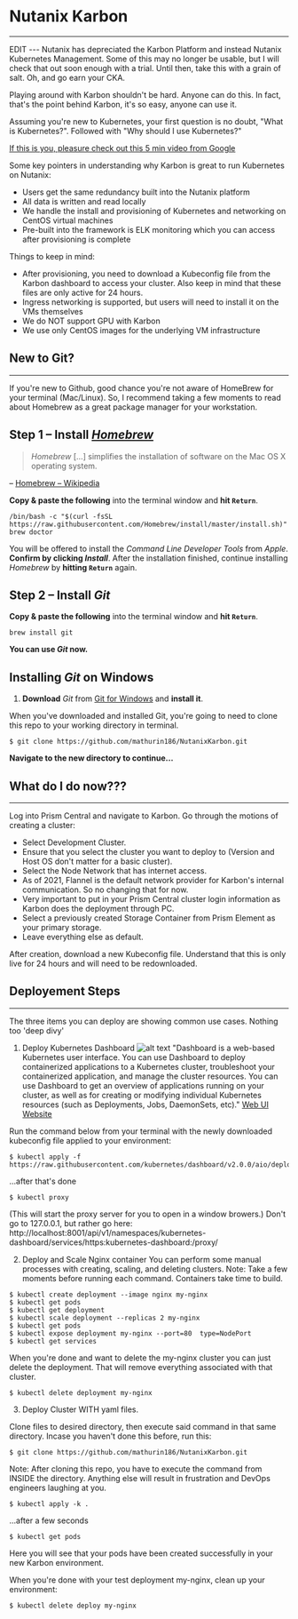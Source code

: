 # Nutanix Karbon
---------------

EDIT --- Nutanix has depreciated the Karbon Platform and instead Nutanix Kubernetes Management. Some of this may no longer be usable, but I will check that out soon enough with a trial. Until then, take this with a grain of salt. Oh, and go earn your CKA.

Playing around with Karbon shouldn't be hard. Anyone can do this. In fact, that's the point behind Karbon, it's so easy, anyone can use it. 

Assuming you're new to Kubernetes, your first question is no doubt, "What is Kubernetes?". Followed with "Why should I use Kubernetes?"

[If this is you, pleasure check out this 5 min video from Google](https://www.youtube.com/watch?v=cC46cg5FFAM)

Some key pointers in understanding why Karbon is great to run Kubernetes on Nutanix:
- Users get the same redundancy built into the Nutanix platform
- All data is written and read locally
- We handle the install and provisioning of Kubernetes and networking on CentOS virtual machines
- Pre-built into the framework is ELK monitoring which you can access after provisioning is complete

Things to keep in mind:
- After provisioning, you need to download a Kubeconfig file from the Karbon dashboard to access your cluster. Also keep in mind that these files are only active for 24 hours.
- Ingress networking is supported, but users will need to install it on the VMs themselves
- We do NOT support GPU with Karbon
- We use only CentOS images for the underlying VM infrastructure

## New to Git?
------------------
If you're new to Github, good chance you're not aware of HomeBrew for your terminal (Mac/Linux). So, I recommend taking a few moments to read about Homebrew as a great package manager for your workstation. 

## Step 1 – Install [*Homebrew*](http://brew.sh/)

> *Homebrew* […] simplifies the installation of software on the Mac OS X operating system.

– [Homebrew – Wikipedia](http://en.wikipedia.org/wiki/Homebrew_%28package_management_software%29)

**Copy & paste the following** into the terminal window and **hit `Return`**.

```shell
/bin/bash -c "$(curl -fsSL https://raw.githubusercontent.com/Homebrew/install/master/install.sh)"
brew doctor
```

You will be offered to install the *Command Line Developer Tools* from *Apple*. **Confirm by clicking *Install***. After the installation finished, continue installing *Homebrew* by **hitting `Return`** again.

## Step 2 – Install *Git*

**Copy & paste the following** into the terminal window and **hit `Return`**.

```shell
brew install git
```

**You can use *Git* now.**

## Installing *Git* on Windows

1. **Download** *Git* from [Git for Windows](https://gitforwindows.org) and **install it**.

When you've downloaded and installed Git, you're going to need to clone this repo to your working directory in terminal. 

```
$ git clone https://github.com/mathurin186/NutanixKarbon.git
```

**Navigate to the new directory to continue...**

## What do I do now???
------------------

Log into Prism Central and navigate to Karbon. Go through the motions of creating a cluster:
- Select Development Cluster.
- Ensure that you select the cluster you want to deploy to (Version and Host OS don't matter for a basic cluster).
- Select the Node Network that has internet access.
- As of 2021, Flannel is the default network provider for Karbon's internal communication. So no changing that for now.
- Very important to put in your Prism Central cluster login information as Karbon does the deployment through PC.
- Select a previously created Storage Container from Prism Element as your primary storage.
- Leave everything else as default.

After creation, download a new Kubeconfig file. Understand that this is only live for 24 hours and will need to be redownloaded.



## Deployement Steps
--------------------
The three items you can deploy are showing common use cases. Nothing too 'deep divy'

1. Deploy Kubernetes Dashboard
![alt text](https://d33wubrfki0l68.cloudfront.net/349824f68836152722dab89465835e604719caea/6e0b7/images/docs/ui-dashboard.png)
"Dashboard is a web-based Kubernetes user interface. You can use Dashboard to deploy containerized applications to a Kubernetes cluster, troubleshoot your containerized application, and manage the cluster resources. You can use Dashboard to get an overview of applications running on your cluster, as well as for creating or modifying individual Kubernetes resources (such as Deployments, Jobs, DaemonSets, etc)." [Web UI Website](https://kubernetes.io/docs/tasks/access-application-cluster/web-ui-dashboard/)

Run the command below from your terminal with the newly downloaded kubeconfig file applied to your environment:
```
$ kubectl apply -f https://raw.githubusercontent.com/kubernetes/dashboard/v2.0.0/aio/deploy/recommended.yaml
```

...after that's done
```
$ kubectl proxy 
```
(This will start the proxy server for you to open in a window browers.)
Don't go to 127.0.0.1, but rather go here:
http://localhost:8001/api/v1/namespaces/kubernetes-dashboard/services/https:kubernetes-dashboard:/proxy/

2. Deploy and Scale Nginx container
You can perform some manual processes with creating, scaling, and deleting clusters. 
Note: Take a few moments before running each command. Containers take time to build.

```
$ kubectl create deployment --image nginx my-nginx
$ kubectl get pods
$ kubectl get deployment
$ kubectl scale deployment --replicas 2 my-nginx
$ kubectl get pods
$ kubectl expose deployment my-nginx --port=80  type=NodePort
$ kubectl get services
```
When you're done and want to delete the my-nginx cluster you can just delete the deployment. That will remove everything associated with that cluster.
```
$ kubectl delete deployment my-nginx
```

3. Deploy Cluster WITH yaml files. 

Clone files to desired directory, then execute said command in that same directory. Incase you haven't done this before, run this:
```
$ git clone https://github.com/mathurin186/NutanixKarbon.git
```

Note: After cloning this repo, you have to execute the command from INSIDE the directory. Anything else will result in frustration and DevOps engineers laughing at you.

```
$ kubectl apply -k .
```
...after a few seconds
```
$ kubectl get pods
```

Here you will see that your pods have been created successfully in your new Karbon environment.

When you're done with your test deployment my-nginx, clean up your environment:

```
$ kubectl delete deploy my-nginx
```

